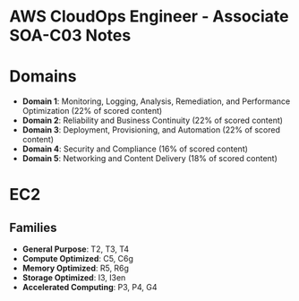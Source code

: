 # AWS CloudOps Engineer - Associate SOA-C03 Notes
# Domains
- **Domain 1**: Monitoring, Logging, Analysis, Remediation, and Performance Optimization (22% of scored content)
- **Domain 2**: Reliability and Business Continuity (22% of scored content)
- **Domain 3**: Deployment, Provisioning, and Automation (22% of scored content)
- **Domain 4**: Security and Compliance (16% of scored content) 
- **Domain 5**: Networking and Content Delivery (18% of scored content)

# EC2
## Families
- **General Purpose**: T2, T3, T4
- **Compute Optimized**: C5, C6g
- **Memory Optimized**: R5, R6g
- **Storage Optimized**: I3, I3en
- **Accelerated Computing**: P3, P4, G4
